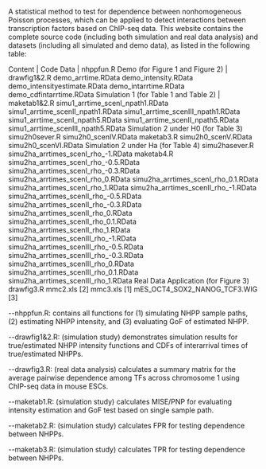 A statistical method to test for dependence between nonhomogeneous Poisson processes, which can be applied to detect interactions between transcription factors based on ChIP-seq data. This website contains the complete source code (including both simulation and real data analysis) and datasets (including all simulated and demo data), as listed in the following table:

Content                                 |  Code	            Data
                                        |  nhppfun.R
Demo (for Figure 1 and Figure 2)        |  drawfig1&2.R      demo_arrtime.RData
                                                            demo_intensity.RData
                                                            demo_intensityestimate.RData
                                                            demo_intarrtime.RData
                                                            demo_cdfintarrtime.RData
Simulation 1 (for Table 1 and Table 2)  |  maketab1&2.R      simu1_arrtime_scenI_npath1.RData
                                                            simu1_arrtime_scenII_npath1.RData
                                                            simu1_arrtime_scenIII_npath1.RData
                                                            simu1_arrtime_scenI_npath5.RData
                                                            simu1_arrtime_scenII_npath5.RData
                                                            simu1_arrtime_scenIII_npath5.RData
Simulation 2 under H0 (for Table 3)       simu2h0sever.R    simu2h0_scenIV.RData
                                          maketab3.R        simu2h0_scenV.RData
                                                            simu2h0_scenVI.RData
Simulation 2 under Ha (for Table 4)       simu2hasever.R    simu2ha_arrtimes_scenI_rho_-1.RData
                                          maketab4.R        simu2ha_arrtimes_scenI_rho_-0.5.RData
                                                            simu2ha_arrtimes_scenI_rho_-0.3.RData
                                                            simu2ha_arrtimes_scenI_rho_0.RData
                                                            simu2ha_arrtimes_scenI_rho_0.1.RData
                                                            simu2ha_arrtimes_scenI_rho_1.RData
                                                            simu2ha_arrtimes_scenII_rho_-1.RData
                                                            simu2ha_arrtimes_scenII_rho_-0.5.RData
                                                            simu2ha_arrtimes_scenII_rho_-0.3.RData
                                                            simu2ha_arrtimes_scenII_rho_0.RData
                                                            simu2ha_arrtimes_scenII_rho_0.1.RData
                                                            simu2ha_arrtimes_scenII_rho_1.RData
                                                            simu2ha_arrtimes_scenIII_rho_-1.RData
                                                            simu2ha_arrtimes_scenIII_rho_-0.5.RData
                                                            simu2ha_arrtimes_scenIII_rho_-0.3.RData
                                                            simu2ha_arrtimes_scenIII_rho_0.RData
                                                            simu2ha_arrtimes_scenIII_rho_0.1.RData
                                                            simu2ha_arrtimes_scenIII_rho_1.RData
Real Data Application (for Figure 3)      drawfig3.R        mmc2.xls [2]
                                                            mmc3.xls [1]
                                                            mES_OCT4_SOX2_NANOG_TCF3.WIG [3]


--nhppfun.R: contains all functions for (1) simulating NHPP sample paths, (2) estimating NHPP intensity, and (3) evaluating GoF of estimated NHPP.

--drawfig1&2.R: (simulation study) demonstrates simulation results for true/estimated NHPP intensity functions and CDFs of interarrival times of true/estimated NHPPs.

--drawfig3.R: (real data analysis) calculates a summary matrix for the average pairwise dependence among TFs across chromosome 1 using ChIP-seq data in mouse ESCs.

--maketab1.R: (simulation study) calculates MISE/PNP for evaluating intensity estimation and GoF test based on single sample path.

--maketab2.R: (simulation study) calculates FPR for testing dependence between NHPPs.

--maketab3.R: (simulation study) calculates TPR for testing dependence between NHPPs.
